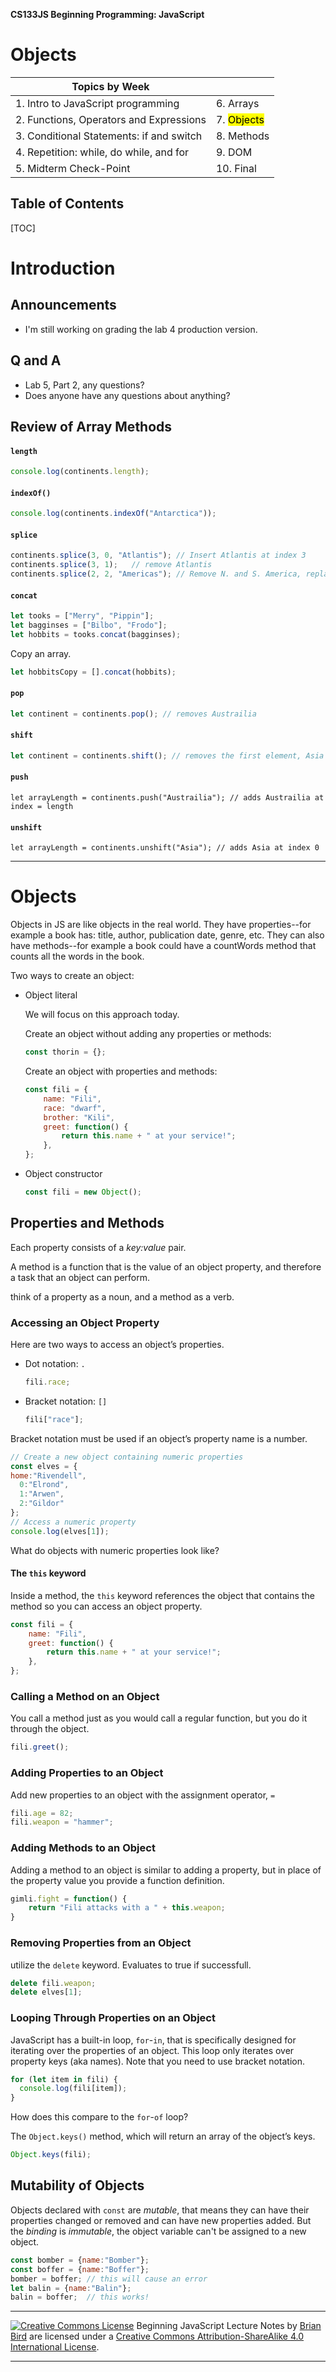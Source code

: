 

**CS133JS Beginning Programming: JavaScript**

<h1>Objects</h1>


| Topics by Week                                       |            |
| ---------------------------------------------------- | ---------- |
| 1. Intro to JavaScript programming                   | 6. Arrays  |
| 2. Functions, Operators and Expressions              | 7. <mark>Objects</mark> |
| 3. Conditional Statements: if and switch             | 8. Methods |
| 4. Repetition: while, do while, and for | 9. DOM     |
| 5. Midterm Check-Point                               | 10. Final  |


<h2>Table of Contents</h2>

[TOC]

# Introduction

## Announcements

- I'm still working on grading the lab 4 production version. 

## Q and A

- Lab 5, Part 2, any questions?
- Does anyone have any questions about anything?



## Review of Array Methods

#### `length`

```javascript
console.log(continents.length);
```

#### `indexOf()`

```javascript
console.log(continents.indexOf("Antarctica"));
```

#### `splice`

```javascript
continents.splice(3, 0, "Atlantis"); // Insert Atlantis at index 3
continents.splice(3, 1);   // remove Atlantis
continents.splice(2, 2, "Americas"); // Remove N. and S. America, replace with Americas
```

#### `concat`

```javascript
let tooks = ["Merry", "Pippin"];
let bagginses = ["Bilbo", "Frodo"];
let hobbits = tooks.concat(bagginses);
```

Copy an array. 

```javascript
let hobbitsCopy = [].concat(hobbits);
```

#### `pop`

```javascript
let continent = continents.pop(); // removes Austrailia
```

#### `shift`

```javascript
let continent = continents.shift(); // removes the first element, Asia
```

#### `push`

```
let arrayLength = continents.push("Austrailia"); // adds Austrailia at index = length
```

#### `unshift`

```
let arrayLength = continents.unshift("Asia"); // adds Asia at index 0
```



------

# Objects

Objects in JS are like objects in the real world. They have properties--for example a book has: title, author, publication date, genre, etc. They can also have methods--for example a book could have a countWords method that counts all the words in the book.

Two ways to create an object:

- Object literal

  We will focus on this approach today.

  Create an object without adding any properties or methods:

  ```javascript
  const thorin = {};
  ```
  
  Create an object with properties and methods:
  
  ```javascript
  const fili = {
      name: "Fili",
      race: "dwarf",
      brother: "Kili",
      greet: function() {
          return this.name + " at your service!";
      },
  };
  ```


- Object constructor

  ```javascript
  const fili = new Object();
  ```



## Properties and Methods

Each property consists of a *key:value* pair.

A method is a function that is the value of an object property, and therefore a task that an object can perform.

think of a property as a noun, and a method as a verb.

### Accessing an Object Property

Here are two ways to access an object’s properties.

- Dot notation: `.`

  ```javascript
  fili.race;
  ```

- Bracket notation: `[]`

  ```javascript
  fili["race"];
  ```


Bracket notation must be used if an object’s property name is a number.

  ```javascript
// Create a new object containing numeric properties
const elves = { 
  home:"Rivendell",
	0:"Elrond",
	1:"Arwen",
	2:"Gildor"
};
// Access a numeric property
console.log(elves[1]);
  ```

What do objects with numeric properties look like?

#### The `this` keyword

Inside a method, the `this` keyword references the object that contains the method so you can access an object property.

```javascript
const fili = {
    name: "Fili",
    greet: function() { 
        return this.name + " at your service!";
    },
};
```



### Calling a Method on an Object

You call a method just as you would call a regular function, but you do it through the object.

```javascript
fili.greet();
```

### Adding Properties to an Object

Add new properties to an object with the assignment operator, `=`

```javascript
fili.age = 82;
fili.weapon = "hammer";
```

### Adding Methods to an Object

Adding a method to an object is similar to adding a property, but in place of the property value you provide a function definition.

```javascript
gimli.fight = function() {
    return "Fili attacks with a " + this.weapon;
}
```

### Removing Properties from an  Object

utilize the `delete` keyword. Evaluates to true if successfull.

```javascript
delete fili.weapon;
delete elves[1];
```



### Looping Through Properties on an Object 

JavaScript has a built-in loop,  `for`-`in`,  that is specifically designed for iterating over the properties of an object. This loop only iterates over property keys (aka names). Note that you need to use bracket notation.

```javascript
for (let item in fili) {
  console.log(fili[item]);
}
```

How does this compare to the `for`-`of` loop?

The `Object.keys()` method, which will return an array of the object’s keys.

```javascript
Object.keys(fili);
```



## Mutability of Objects

Objects declared with `const` are *mutable*, that means they can have their properties changed or removed and can have new properties added. But the *binding* is *immutable*, the object variable can't be assigned to a new object.

```javascript
const bomber = {name:"Bomber"};
const boffer = {name:"Boffer"};
bomber = boffer; // this will cause an error
let balin = {name:"Balin"};
balin = boffer;  // this works!
```



------

[![Creative Commons License](https://i.creativecommons.org/l/by-sa/4.0/88x31.png)](http://creativecommons.org/licenses/by-sa/4.0/) Beginning JavaScript Lecture Notes by [Brian Bird](https://profbird.online) are licensed under a [Creative Commons Attribution-ShareAlike 4.0 International License](http://creativecommons.org/licenses/by-sa/4.0/). 

------------